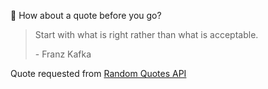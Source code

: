 📣 How about a quote before you go?

> Start with what is right rather than what is acceptable.
>
> <p>- Franz Kafka</p>

Quote requested from [Random Quotes API](https://github.com/lukePeavey/quotable)

